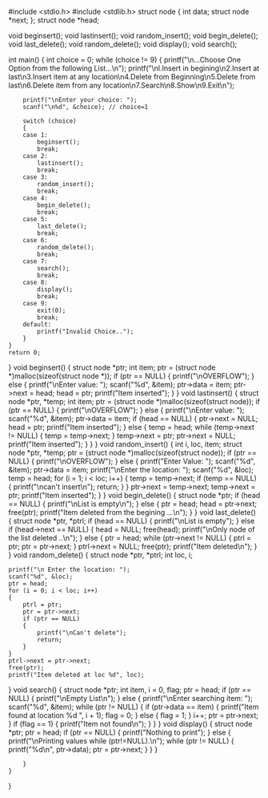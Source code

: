 #include <stdio.h>
#include <stdlib.h>
struct node
{
    int data;
    struct node *next;
};
struct node *head;

void beginsert();
void lastinsert();
void random_insert();
void begin_delete();
void last_delete();
void random_delete();
void display();
void search();

int main()
{
    int choice = 0;
    while (choice != 9)
    {
        printf("\n...Choose One Option from the following List...\n");
        printf("\nl.Insert in begining\n2.Insert at last\n3.Insert item at any location\n4.Delete from Beginning\n5.Delete from last\n6.Delete item from any location\n7.Search\n8.Show\n9.Exit\n");

        printf("\nEnter your choice: ");
        scanf("\n%d", &choice); // choice=1

        switch (choice)
        {
        case 1:
            beginsert();
            break;
        case 2:
            lastinsert();
            break;
        case 3:
            random_insert();
            break;
        case 4:
            begin_delete();
            break;
        case 5:
            last_delete();
            break;
        case 6:
            random_delete();
            break;
        case 7:
            search();
            break;
        case 8:
            display();
            break;
        case 9:
            exit(0);
            break;
        default:
            printf("Invalid Choice..");
        }
    }
    return 0;
}
void beginsert()
{
    struct node *ptr;
    int item;
    ptr = (struct node *)malloc(sizeof(struct node *));
    if (ptr == NULL)
    {
        printf("\nOVERFLOW");
    }
    else
    {
        printf("\nEnter value: ");
        scanf("%d", &item);
        ptr->data = item;
        ptr->next = head;
        head = ptr;
        printf("Item inserted");
    }
}
void lastinsert()
{
    struct node *ptr, *temp;
    int item;
    ptr = (struct node *)malloc(sizeof(struct node));
    if (ptr == NULL)
    {
        printf("\nOVERFLOW");
    }
    else
    {
        printf("\nEnter value: ");
        scanf("%d", &item);
        ptr->data = item;
        if (head == NULL)
        {
            ptr->next = NULL;
            head = ptr;
            printf("Item inserted");
        }
        else
        {
            temp = head;
            while (temp->next != NULL)
            {
                temp = temp->next;
            }
            temp->next = ptr;
            ptr->next = NULL;
            printf("Item inserted");
        }
    }
}
void random_insert()
{
    int i, loc, item;
    struct node *ptr, *temp;
    ptr = (struct node *)malloc(sizeof(struct node));
    if (ptr == NULL)
    {
        printf("\nOVERFLOW");
    }
    else
    {
        printf("Enter Value: ");
        scanf("%d", &item);
        ptr->data = item;
        printf("\nEnter the location: ");
        scanf("%d", &loc);
        temp = head;
        for (i = 1; i < loc; i++)
        {
            temp = temp->next;
            if (temp == NULL)
            {
                printf("\ncan't insert\n");
                return;
            }
        }
        ptr->next = temp->next;
        temp->next = ptr;
        printf("Item inserted");
    }
}
void begin_delete()
{
    struct node *ptr;
    if (head == NULL)
    {
        printf("\nList is empty\n");
    }
    else
    {
        ptr = head;
        head = ptr->next;
        free(ptr);
        printf("Item deleted from the begining ...\n");
    }
}
void last_delete()
{
    struct node *ptr, *ptrl;
    if (head == NULL)
    {
        printf("\nList is empty");
    }
    else if (head->next == NULL)
    {
        head = NULL;
        free(head);
        printf("\nOnly node of the list deleted ..\n");
    }
    else
    {
        ptr = head;
        while (ptr->next != NULL)
        {
            ptrl = ptr;
            ptr = ptr->next;
        }
        ptrl->next = NULL;
        free(ptr);
        printf("Item deleted\n");
    }
}
void random_delete()
{
    struct node *ptr, *ptrl;
    int loc, i;

    printf("\n Enter the location: ");
    scanf("%d", &loc);
    ptr = head;
    for (i = 0; i < loc; i++)
    {
        ptrl = ptr;
        ptr = ptr->next;
        if (ptr == NULL)
        {
            printf("\nCan't delete");
            return;
        }
    }
    ptrl->next = ptr->next;
    free(ptr);
    printf("Item deleted at loc %d", loc);
}
void search()
{
    struct node *ptr;
    int item, i = 0, flag;
    ptr = head;
    if (ptr == NULL)
    {
        printf("\nEmpty List\n");
    }
    else
    {
        printf("\nEnter searching item: ");
        scanf("%d", &item);
        while (ptr != NULL)
        {
            if (ptr->data == item)
            {
                printf("Item found at location %d ", i + 1);
                flag = 0;
            }
            else
            {
                flag = 1;
            }
            i++;
            ptr = ptr->next;
        }
        if (flag == 1)
        {
            printf("Item not found\n");
        }
    }
}
void display()
{
    struct node *ptr;
    ptr = head;
    if (ptr == NULL)
    {
        printf("Nothing to print");
    }
    else
    {
        printf("\nPrinting values while (ptr!=NULL).\n");
        while (ptr != NULL)
        {
            printf("%d\n", ptr->data);
            ptr = ptr->next;
         }
     }
}     















































            
        }
    }
}
